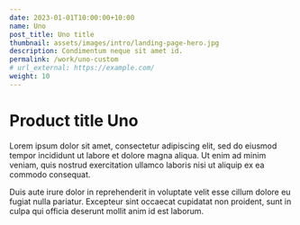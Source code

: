 ```yaml
---
date: 2023-01-01T10:00:00+10:00
name: Uno
post_title: Uno title
thumbnail: assets/images/intro/landing-page-hero.jpg
description: Condimentum neque sit amet id.
permalink: /work/uno-custom
# url_external: https://example.com/
weight: 10
---
```


# Product title Uno

Lorem ipsum dolor sit amet, consectetur adipiscing elit, sed do eiusmod tempor incididunt ut labore et dolore magna aliqua. Ut enim ad minim veniam, quis nostrud exercitation ullamco laboris nisi ut aliquip ex ea commodo consequat.

Duis aute irure dolor in reprehenderit in voluptate velit esse cillum dolore eu fugiat nulla pariatur. Excepteur sint occaecat cupidatat non proident, sunt in culpa qui officia deserunt mollit anim id est laborum.

